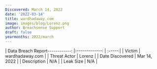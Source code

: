 ```yaml
---
Discovered: March 14, 2022
date: '2022-03-14'
title: wardhadaway.com
image: images/blog/Lorenz.png
author: Breachsense Support
draft: false
yearmonths: 2022/march
---
```


| Data Breach Report------------:   |:-------------:    | :-----:|
| Victim    | wardhadaway.com      | 
| Threat Actor    | Lorenz      | 
| Date Discovered    | Mar 14, 2022      | 
| Description    | N/A      | 
| Leak Size    | N/A      | 


